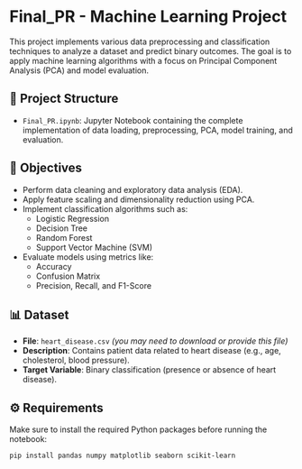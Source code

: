 # Final_PR - Machine Learning Project

This project implements various data preprocessing and classification techniques to analyze a dataset and predict binary outcomes. The goal is to apply machine learning algorithms with a focus on Principal Component Analysis (PCA) and model evaluation.

## 📁 Project Structure

- `Final_PR.ipynb`: Jupyter Notebook containing the complete implementation of data loading, preprocessing, PCA, model training, and evaluation.

## 🧠 Objectives

- Perform data cleaning and exploratory data analysis (EDA).
- Apply feature scaling and dimensionality reduction using PCA.
- Implement classification algorithms such as:
  - Logistic Regression
  - Decision Tree
  - Random Forest
  - Support Vector Machine (SVM)
- Evaluate models using metrics like:
  - Accuracy
  - Confusion Matrix
  - Precision, Recall, and F1-Score

## 📊 Dataset

- **File**: `heart_disease.csv` *(you may need to download or provide this file)*
- **Description**: Contains patient data related to heart disease (e.g., age, cholesterol, blood pressure).
- **Target Variable**: Binary classification (presence or absence of heart disease).

## ⚙️ Requirements

Make sure to install the required Python packages before running the notebook:

```bash
pip install pandas numpy matplotlib seaborn scikit-learn
